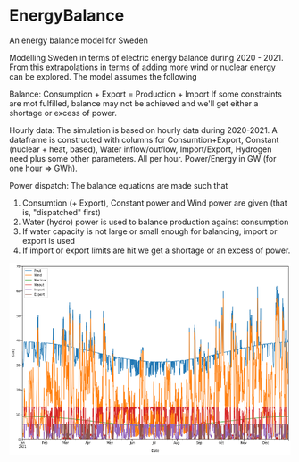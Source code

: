 # EnergyBalance
An energy balance model for Sweden

Modelling Sweden in terms of electric energy balance during 2020 - 2021. From
this extrapolations in terms of adding more wind or nuclear energy can be
explored. The model assumes the following

Balance:
    Consumption + Export = Production + Import
If some constraints are mot fulfilled, balance may not be achieved and we'll
get either a shortage or excess of power.

Hourly data:
The simulation is based on hourly data during 2020-2021. A dataframe is
constructed with columns for Consumtion+Export, Constant (nuclear + heat,
based), Water inflow/outflow, Import/Export, Hydrogen need plus some other
parameters. All per hour. Power/Energy in GW (for one hour => GWh).

Power dispatch:
The balance equations are made such that
1. Consumtion (+ Export), Constant power and Wind power are given (that is,
"dispatched" first)
2. Water (hydro) power is used to balance production against consumption
3. If water capacity is not large or small enough for balancing, import or
export is used
4. If import or export limits are hit we get a shortage or an excess of power.

![screenshot](https://github.com/beow/EnergyBalance/blob/main/300TWhWind.png)
